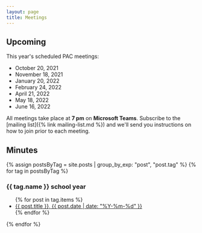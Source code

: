 ```yaml
---
layout: page
title: Meetings
---
```


## Upcoming

This year's scheduled PAC meetings:

* October 20, 2021
* November 18, 2021
* January 20, 2022
* February 24, 2022
* April 21, 2022
* May 18, 2022
* June 16, 2022

All meetings take place at **7 pm** on **Microsoft Teams**. Subscribe to the [mailing list]({% link mailing-list.md %}) and we'll send you instructions on how to join prior to each meeting.

## Minutes

{% assign postsByTag = site.posts | group_by_exp: "post", "post.tag" %}
{% for tag in postsByTag %}
<h3>{{ tag.name }} school year</h3>
<ul>
  {% for post in tag.items %}
  <li><a href="{{ post.url }}">{{ post.title }}, {{ post.date | date: "%Y-%m-%d" }}</a></li>
  {% endfor %}
</ul>
{% endfor %}